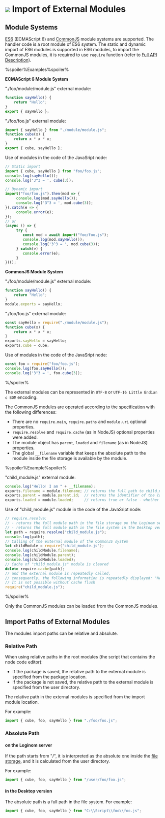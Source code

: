 # ![](../../../images/icons/components/javascript_default.svg) Import of External Modules

## Module Systems

[ES6](https://www.ecma-international.org/ecma-262/6.0/#sec-modules) (ECMAScript 6) and [CommonJS](http://wiki.commonjs.org/wiki/Modules/1.1.1) module systems are supported. The handler code is a root module of ES6 system.
The static and dynamic import of ES6 modules is supported in ES6 modules, to import the CommonJS modules, it is required to use `require` function (refer to [Full API Description](./api-description.md)).

%spoiler%Examples%spoiler%

**ECMAScript 6 Module System**

"./foo/module/module.js" external module:

```javascript
function sayHello() {
    return "Hello";
}
export { sayHello };
```

"./foo/foo.js" external module:

```javascript
import { sayHello } from "./module/module.js";
function cube(x) {
    return x * x * x;
}
export { cube, sayHello };
```

Use of modules in the code of the JavaSript node:
```javascript
// Static import
import { cube, sayHello } from "foo/foo.js";
console.log(sayHello());
console.log('3^3 = ', cube(3));

// Dynamic import
import("foo/foo.js").then(mod => {
     console.log(mod.sayHello());
     console.log('3^3 = ', mod.cube(3));
}).catch(e => {
     console.error(e);
});
// or
(async () => {
     try {
        const mod = await import("foo/foo.js");
        console.log(mod.sayHello());
        console.log('3^3 = ', mod.cube(3));
     } catch(e) {
        console.error(e);
     }
})();
```

**CommonJS Module System**

"./foo/module/module.js" external module:

```javascript
function sayHello() {
    return "Hello";
}
module.exports = sayHello;
```

"./foo/foo.js" external module:

```javascript
const sayHello = require("./module/module.js");
function cube(x) {
    return x * x * x;
}
exports.sayHello = sayHello;
exports.cube = cube;
```

Use of modules in the code of the JavaSript node:

```javascript
const foo = require("foo/foo.js");
console.log(foo.sayHello());
console.log('3^3 = ', foo.cube(3));
```

%/spoiler%

The external modules can be represented in `UTF-8` or `UTF-16 Little Endian с BOM` encoding.

The CommonJS modules are operated according to the [specification](http://wiki.commonjs.org/wiki/Modules/1.1.1) with the following differences:

- There are no `require.main`, `require.paths` and `module.uri` optional properties.
- `require.resolve` and `require.cache` (as in NodeJS) optional properties were added.
- The module object has `parent`, `loaded` and `filename` (as in NodeJS) properties.
- The global `__filename` variable that keeps the absolute path to the module inside the file storage is available by the module.

%spoiler%Example%spoiler%

"child_module.js" external module:

```javascript
console.log("Hello! I am " + __filename);
exports.filename = module.filename; // returns the full path to child_module.js
exports.parent = module.parent.id;  // returns the identifier of the calling module
exports.loaded = module.loaded;     // returns true or false - whether the module was loaded
```
Use of "child_module.js" module in the code of the JavaSript node:

```javascript
// require.resolve:
// - returns the full module path in the file storage on the Loginom server
// - returns the full module path in the file system in the Desktop version
let path = require.resolve("child_module.js");
console.log(path);
// Calling of the external module of the CommonJS system
let childModule = require("child_module.js");
console.log(childModule.filename);
console.log(childModule.parent);
console.log(childModule.loaded);
// Cache of "child_module.js" module is cleared
delete require.cache[path];
// and the external module is repeatedly called,
// consequently, the following information is repeatedly displayed: "Hello!  I am ... ".
// It is not possible without cache flush
require("child_module.js");
```

%/spoiler%

Only the CommonJS modules can be loaded from the CommonJS modules.

## Import Paths of External Modules

The modules import paths can be relative and absolute.

### Relative Path

When using relative paths in the root modules (the script that contains the node code editor):

- If the package is saved, the relative path to the external module is specified from the package location.
- If the package is not saved, the relative path to the external module is specified from the user directory.

The relative path in the external modules is specified from the import module location.

For example:

```javascript
import { cube, foo, sayHello } from "./foo/foo.js";
```

### Absolute Path

#### on the Loginom server

If the path starts from "/", it is interpreted as the absolute one inside the [file storage](../../../location_user_files.md), and it is calculated from the user directory.

For example:

```javascript
import { cube, foo, sayHello } from "/user/foo/foo.js";
```

#### in the Desktop version

The absolute path is a full path in the file system. For example:

```javascript
import { cube, foo, sayHello } from "C:\\Script\\foo\\foo.js";
```
